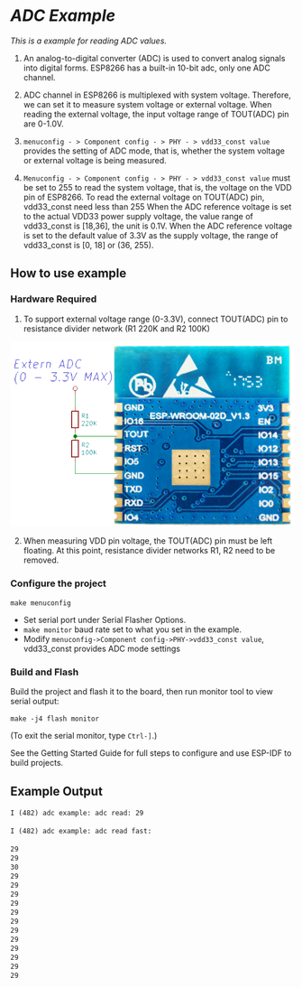 # _ADC Example_

_This is a example for reading ADC values._

1. An analog-to-digital converter (ADC) is used to convert analog signals into digital forms. ESP8266 has a built-in 10-bit adc, only one ADC channel.

2. ADC channel in ESP8266 is multiplexed with system voltage. Therefore, we can set it to measure system voltage or external voltage. When reading the external voltage, the input voltage range of TOUT(ADC) pin are 0-1.0V.

3. ` menuconfig - > Component config - > PHY - > vdd33_const value ` provides the setting of ADC mode, that is, whether the system voltage or external voltage is being measured.

4. ` Menuconfig - > Component config - > PHY - > vdd33_const value ` must be set to 255 to read the system voltage, that is, the voltage on the VDD pin of ESP8266. To read the external voltage on TOUT(ADC) pin, vdd33_const need less than 255
When the ADC reference voltage is set to the actual VDD33 power supply voltage, the value range of vdd33_const is [18,36], the unit is 0.1V.
When the ADC reference voltage is set to the default value of 3.3V as the supply voltage, the range of vdd33_const is [0, 18] or (36, 255).

## How to use example

### Hardware Required

1. To support external voltage range (0-3.3V), connect TOUT(ADC) pin to resistance divider network (R1 220K and R2 100K)

![adc](adc.png)  

2. When measuring VDD pin voltage, the TOUT(ADC) pin must be left floating. At this point, resistance divider networks R1, R2 need to be removed.

### Configure the project

```
make menuconfig
```

* Set serial port under Serial Flasher Options.  
* `make monitor` baud rate set to what you set in the example.
* Modify `menuconfig->Component config->PHY->vdd33_const value`, vdd33_const provides ADC mode settings

### Build and Flash

Build the project and flash it to the board, then run monitor tool to view serial output:

```
make -j4 flash monitor
```

(To exit the serial monitor, type ``Ctrl-]``.)

See the Getting Started Guide for full steps to configure and use ESP-IDF to build projects.

## Example Output  

```
I (482) adc example: adc read: 29

I (482) adc example: adc read fast:

29
29
30
29
29
29
29
29
29
29
29
29
29
29
29
```